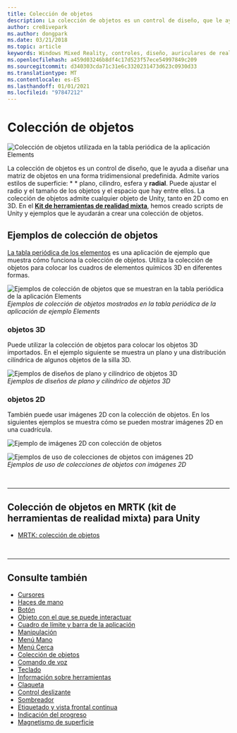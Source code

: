 ```yaml
---
title: Colección de objetos
description: La colección de objetos es un control de diseño, que le ayuda a diseñar una matriz de objetos en una forma tridimensional predefinida.
author: cre8ivepark
ms.author: dongpark
ms.date: 03/21/2018
ms.topic: article
keywords: Windows Mixed Reality, controles, diseño, auriculares de realidad mixta, auriculares de realidad mixta de Windows, auriculares de realidad virtual, HoloLens, colección de objetos, 2D, 3D, MRTK, kit de herramientas de realidad mixta
ms.openlocfilehash: a459d03246b8df4c17d523f57ece54997849c209
ms.sourcegitcommit: d340303cda71c31e6c3320231473d623c0930d33
ms.translationtype: MT
ms.contentlocale: es-ES
ms.lasthandoff: 01/01/2021
ms.locfileid: "97847212"
---
```

# <a name="object-collection"></a>Colección de objetos

![Colección de objetos utilizada en la tabla periódica de la aplicación Elements](images/UX_Hero_ObjectCollection.jpg)<br>

La colección de objetos es un control de diseño, que le ayuda a diseñar una matriz de objetos en una forma tridimensional predefinida. Admite varios estilos de superficie: * * plano, cilindro, esfera y **radial**. Puede ajustar el radio y el tamaño de los objetos y el espacio que hay entre ellos. La colección de objetos admite cualquier objeto de Unity, tanto en 2D como en 3D. En el **[Kit de herramientas de realidad mixta](https://microsoft.github.io/MixedRealityToolkit-Unity/Documentation/README_ObjectCollection.html)**, hemos creado scripts de Unity y ejemplos que le ayudarán a crear una colección de objetos.

## <a name="object-collection-examples"></a>Ejemplos de colección de objetos

[La tabla periódica de los elementos](../develop/unity/periodic-table-of-the-elements.md) es una aplicación de ejemplo que muestra cómo funciona la colección de objetos. Utiliza la colección de objetos para colocar los cuadros de elementos químicos 3D en diferentes formas.

![Ejemplos de colección de objetos que se muestran en la tabla periódica de la aplicación Elements](images/periodictable-collections-1000px.jpg)<br>
*Ejemplos de colección de objetos mostrados en la tabla periódica de la aplicación de ejemplo Elements*

### <a name="3d-objects"></a>objetos 3D

Puede utilizar la colección de objetos para colocar los objetos 3D importados. En el ejemplo siguiente se muestra un plano y una distribución cilíndrica de algunos objetos de la silla 3D.

![Ejemplos de diseños de plano y cilíndrico de objetos 3D](images/objectcollection-3dobjects-1000px.jpg)<br>
*Ejemplos de diseños de plano y cilíndrico de objetos 3D*

### <a name="2d-objects"></a>objetos 2D

También puede usar imágenes 2D con la colección de objetos. En los siguientes ejemplos se muestra cómo se pueden mostrar imágenes 2D en una cuadrícula.

![Ejemplo de imágenes 2D con colección de objetos](images/940px-layout-3dobjects-3.jpg)

![Ejemplos de uso de colecciones de objetos con imágenes 2D](images/940px-layout-2dimages.jpg)<br>
*Ejemplos de uso de colecciones de objetos con imágenes 2D*

<br>

---

## <a name="object-collection-in-mrtk-mixed-reality-toolkit-for-unity"></a>Colección de objetos en MRTK (kit de herramientas de realidad mixta) para Unity

* [MRTK: colección de objetos](https://microsoft.github.io/MixedRealityToolkit-Unity/Documentation/README_ObjectCollection.html)

<br>

---

## <a name="see-also"></a>Consulte también

* [Cursores](cursors.md)
* [Haces de mano](point-and-commit.md)
* [Botón](button.md)
* [Objeto con el que se puede interactuar](interactable-object.md)
* [Cuadro de límite y barra de la aplicación](app-bar-and-bounding-box.md)
* [Manipulación](direct-manipulation.md)
* [Menú Mano](hand-menu.md)
* [Menú Cerca](near-menu.md)
* [Colección de objetos](object-collection.md)
* [Comando de voz](voice-input.md)
* [Teclado](keyboard.md)
* [Información sobre herramientas](tooltip.md)
* [Claqueta](slate.md)
* [Control deslizante](slider.md)
* [Sombreador](shader.md)
* [Etiquetado y vista frontal continua](billboarding-and-tag-along.md)
* [Indicación del progreso](progress.md)
* [Magnetismo de superficie](surface-magnetism.md)
